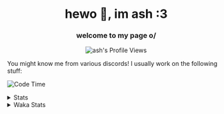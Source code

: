 <h1 align="center">hewo 👋, im ash :3</h1>
<h3 align="center">welcome to my page o/</h3>
<p align="center"> <img src="https://komarev.com/ghpvc/?username=ash-development" alt="ash's Profile Views" /></p>
<p>You might know me from various discords!
I usually work on the following stuff: </p>

<!-- [htmljourney](https://github.com/ash-development/htmljourney/) - My project about learning the ins and outs of web development. Blogged by me on [DEV.to](https://dev.to/killua/series/10106).An aspiring developer -->
![Code Time](http://img.shields.io/badge/Code%20Time-7%20hrs%2048%20mins-blue)

<details>
 <summary>Stats</summary><br>
<p>&nbsp;<a href="https://github.com/anuraghazra/github-readme-stats"><img align="center" src="https://github-readme-stats.vercel.app/api?username=ash-development&show_icons=true&count_private=true&theme=dracula" /></a></p>
<p>&nbsp;<a href="https://github.com/ryo-ma/github-profile-trophy"><img align="center" src="https://github-profile-trophy.vercel.app/?username=ash-development&theme=dracula&margin-w=15&margin-h=15&column=4" /></a></p>
</details>

<details>
 <summary>Waka Stats</summary>
<!--START_SECTION:waka-->

**🐱 My GitHub Data** 

> 📦 40.5 kB Used in GitHub's Storage 
 > 
> 💼 Opted to Hire
 > 
> 📜 25 Public Repositories 
 > 
> 🔑 31 Private Repositories 
 > 
**I'm an Early 🐤** 

```text
🌞 Morning                67 commits          ████████████░░░░░░░░░░░░░   49.26 % 
🌆 Daytime                49 commits          █████████░░░░░░░░░░░░░░░░   36.03 % 
🌃 Evening                13 commits          ██░░░░░░░░░░░░░░░░░░░░░░░   09.56 % 
🌙 Night                  7 commits           █░░░░░░░░░░░░░░░░░░░░░░░░   05.15 % 
```
📅 **I'm Most Productive on Friday** 

```text
Monday                   36 commits          ███████░░░░░░░░░░░░░░░░░░   26.47 % 
Tuesday                  1 commits           ░░░░░░░░░░░░░░░░░░░░░░░░░   00.74 % 
Wednesday                28 commits          █████░░░░░░░░░░░░░░░░░░░░   20.59 % 
Thursday                 23 commits          ████░░░░░░░░░░░░░░░░░░░░░   16.91 % 
Friday                   38 commits          ███████░░░░░░░░░░░░░░░░░░   27.94 % 
Saturday                 3 commits           █░░░░░░░░░░░░░░░░░░░░░░░░   02.21 % 
Sunday                   7 commits           █░░░░░░░░░░░░░░░░░░░░░░░░   05.15 % 
```


📊 **This Week I Spent My Time On** 

```text
🕑︎ Time Zone: America/New_York

💬 Programming Languages: 
No Activity Tracked This Week

🔥 Editors: 
No Activity Tracked This Week

🐱‍💻 Projects: 
No Activity Tracked This Week

💻 Operating System: 
No Activity Tracked This Week
```

**I Mostly Code in JavaScript** 

```text
JavaScript               14 repos            █████████████░░░░░░░░░░░░   53.85 % 
HTML                     5 repos             █████░░░░░░░░░░░░░░░░░░░░   19.23 % 
VBScript                 1 repo              █░░░░░░░░░░░░░░░░░░░░░░░░   03.85 % 
TypeScript               1 repo              █░░░░░░░░░░░░░░░░░░░░░░░░   03.85 % 
Python                   1 repo              █░░░░░░░░░░░░░░░░░░░░░░░░   03.85 % 
```



**Timeline**

![Lines of Code chart](https://raw.githubusercontent.com/ash-development/ash-development/main/assets/bar_graph.png)


 Last Updated on 15/07/2024 18:41:39 UTC
<!--END_SECTION:waka-->
</details>

